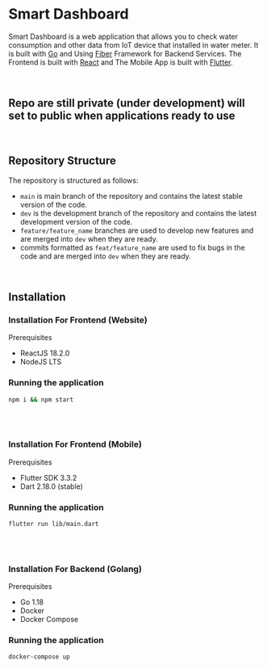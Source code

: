 # **Smart Dashboard**

Smart Dashboard is a web application that allows you to check water consumption and other data from IoT device that installed in water meter. It is built with [Go](https://go.dev/) and Using [Fiber](https://gofiber.io/) Framework for Backend Services. The Frontend is built with [React](https://reactjs.org/) and The Mobile App is built with [Flutter](https://flutter.dev/).

<br/>

## **Repo are still private (under development) will set to public when applications ready to use**
<br/>

## **Repository Structure**

The repository is structured as follows:

- `main` is main branch of the repository and contains the latest stable version of the code.
- `dev` is the development branch of the repository and contains the latest development version of the code.
- `feature/feature_name` branches are used to develop new features and are merged into `dev` when they are ready.
- commits formatted as `feat/feature_name` are used to fix bugs in the code and are merged into `dev` when they are ready.

<br/>

## **Installation**

### **Installation For Frontend (Website)**

Prerequisites

- ReactJS 18.2.0
- NodeJS LTS

### Running the application

```bash
npm i && npm start
```
<br> </br>

### **Installation For Frontend (Mobile)**

Prerequisites

- Flutter SDK 3.3.2
- Dart 2.18.0 (stable)

### Running the application

```bash
flutter run lib/main.dart
```
<br> </br>

### **Installation For Backend (Golang)**

Prerequisites

- Go 1.18
- Docker
- Docker Compose

### Running the application

```bash
docker-compose up
```
